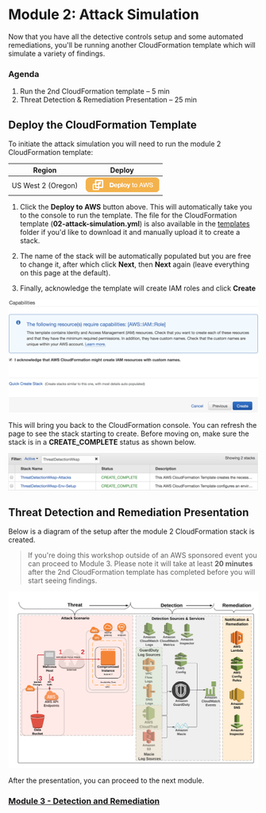 # Module 2: Attack Simulation

Now that you have all the detective controls setup and some automated remediations, you'll be running another CloudFormation template which will simulate a variety of findings.

### Agenda

1. Run the 2nd CloudFormation template – 5 min
2. Threat Detection & Remediation Presentation – 25 min

## Deploy the CloudFormation Template

To initiate the attack simulation you will need to run the module 2 CloudFormation template: 

Region| Deploy
------|-----
US West 2 (Oregon) | [![Deploy Module 2 in us-west-2](../images/deploy-to-aws.png)](https://console.aws.amazon.com/cloudformation/home?region=us-west-2#/stacks/new?stackName=ThreatDetectionWksp-Attacks&templateURL=https://s3-us-west-2.amazonaws.com/sa-security-specialist-workshops-us-west-2/02-attack-simulation.yml)

1. Click the **Deploy to AWS** button above.  This will automatically take you to the console to run the template.  The file for the CloudFormation template (**02-attack-simulation.yml**) is also available in the [templates](../templates/) folder if you'd like to download it and manually upload it to create a stack.

2. The name of the stack will be automatically populated but you are free to change it, after which click **Next**, then **Next** again (leave everything on this page at the default).  

3. Finally, acknowledge the template will create IAM roles and click **Create**

![IAM Capabilities](../images/iam-capabilities.png)

This will bring you back to the CloudFormation console. You can refresh the page to see the stack starting to create. Before moving on, make sure the stack is in a **CREATE_COMPLETE** status as shown below.

![Stack Complete](../images/02-stack-complete.png)

## Threat Detection and Remediation Presentation

Below is a diagram of the setup after the module 2 CloudFormation stack is created.

> If you're doing this workshop outside of an AWS sponsored event you can proceed to Module 3.  Please note it will take at least **20 minutes** after the 2nd CloudFormation template has completed before you will start seeing findings.

![Module 2 Diagram](../images/02-diagram-module2-3.png)

After the presentation, you can proceed to the next module.

### **[Module 3 - Detection and Remediation](../docs/03-detection-and-remediation.md)**
